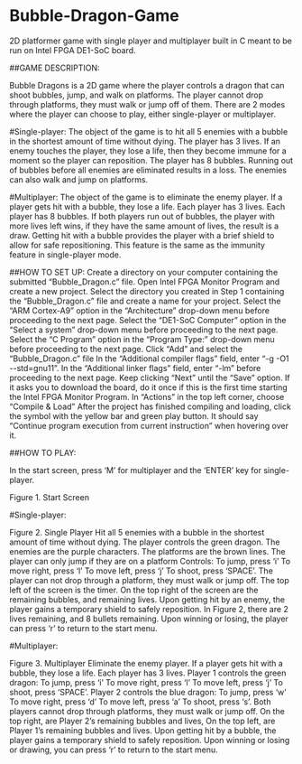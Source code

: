# Bubble-Dragon-Game
2D platformer game with single player and multiplayer built in C meant to be run on Intel FPGA DE1-SoC board.

##GAME DESCRIPTION:

Bubble Dragons is a 2D game where the player controls a dragon that can shoot bubbles, jump, and walk on platforms. The player cannot drop through platforms, they must walk or jump off of them. There are 2 modes where the player can choose to play, either single-player or multiplayer.

#Single-player:
The object of the game is to hit all 5 enemies with a bubble in the shortest amount of time without dying.
The player has 3 lives. If an enemy touches the player, they lose a life, then they become immune for a moment so the player can reposition.
The player has 8 bubbles. Running out of bubbles before all enemies are eliminated results in a loss.
The enemies can also walk and jump on platforms.

#Multiplayer:
The object of the game is to eliminate the enemy player. If a player gets hit with a bubble, they lose a life. Each player has 3 lives.
Each player has 8 bubbles. If both players run out of bubbles, the player with more lives left wins, if they have the same amount of lives, the result is a draw.
Getting hit with a bubble provides the player with a brief shield to allow for safe repositioning. This feature is the same as the immunity feature in single-player mode.

















##HOW TO SET UP:
Create a directory on your computer containing the submitted “Bubble_Dragon.c” file.
Open Intel FPGA Monitor Program and create a new project. Select the directory you created in Step 1 containing the “Bubble_Dragon.c” file and create a name for your project. Select the “ARM Cortex-A9” option in the “Architecture” drop-down menu before proceeding to the next page.
Select the “DE1-SoC Computer” option in the “Select a system” drop-down menu before proceeding to the next page.
Select the “C Program” option in the “Program Type:” drop-down menu before proceeding to the next page.
Click “Add” and select the “Bubble_Dragon.c” file
In the “Additional compiler flags” field, enter “-g -O1 --std=gnu11”. In the “Additional linker flags” field, enter “-lm” before proceeding to the next page.
Keep clicking “Next” until the “Save” option.
If it asks you to download the board, do it once if this is the first time starting the Intel FPGA Monitor Program.
In “Actions” in the top left corner, choose “Compile & Load”
After the project has finished compiling and loading, click the symbol with the yellow bar and green play button. It should say “Continue program execution from current instruction” when hovering over it.

##HOW TO PLAY:

In the start screen, press ‘M’ for multiplayer and the ‘ENTER’ key for single-player.

Figure 1. Start Screen









#Single-player:

Figure 2. Single Player
Hit all 5 enemies with a bubble in the shortest amount of time without dying.
The player controls the green dragon.
The enemies are the purple characters.
The platforms are the brown lines.
The player can only jump if they are on a platform
Controls:
To jump, press ‘i’
To move right, press ‘l’
To move left, press ‘j’
To shoot, press ‘SPACE’. 
The player can not drop through a platform, they must walk or jump off.
The top left of the screen is the timer.
On the top right of the screen are the remaining bubbles, and remaining lives. 
Upon getting hit by an enemy, the player gains a temporary shield to safely reposition.
In Figure 2, there are 2 lives remaining, and 8 bullets remaining.
Upon winning or losing, the player can press ‘r’ to return to the start menu.















#Multiplayer:

Figure 3. Multiplayer
Eliminate the enemy player. If a player gets hit with a bubble, they lose a life. Each player has 3 lives.
Player 1 controls the green dragon:
To jump, press ‘i’
To move right, press ‘l’
To move left, press ‘j’
To shoot, press ‘SPACE’.
Player 2 controls the blue dragon:
To jump, press ‘w’
To move right, press ‘d’
To move left, press ‘a’
To shoot, press ‘s’.
Both players cannot drop through platforms, they must walk or jump off.
On the top right, are Player 2’s remaining bubbles and lives, On the top left, are Player 1’s remaining bubbles and lives.
Upon getting hit by a bubble, the player gains a temporary shield to safely reposition.
Upon winning or losing or drawing, you can press ‘r’ to return to the start menu.
